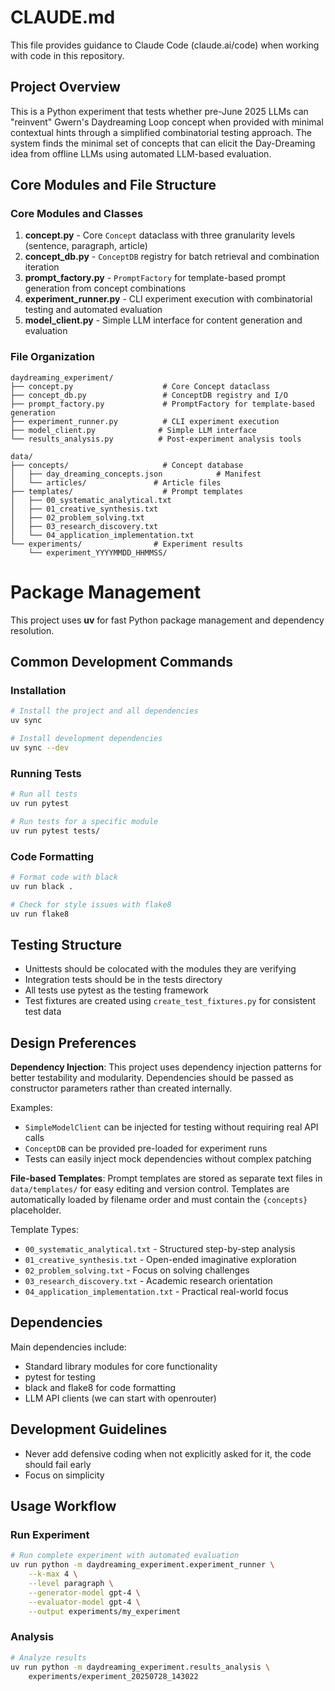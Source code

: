 # CLAUDE.md

This file provides guidance to Claude Code (claude.ai/code) when working with code in this repository.

## Project Overview

This is a Python experiment that tests whether pre-June 2025 LLMs can "reinvent" Gwern's Daydreaming Loop concept when provided with minimal contextual hints through a simplified combinatorial testing approach. The system finds the minimal set of concepts that can elicit the Day-Dreaming idea from offline LLMs using automated LLM-based evaluation.

## Core Modules and File Structure

### Core Modules and Classes

1. **concept.py** - Core `Concept` dataclass with three granularity levels (sentence, paragraph, article)
2. **concept_db.py** - `ConceptDB` registry for batch retrieval and combination iteration
3. **prompt_factory.py** - `PromptFactory` for template-based prompt generation from concept combinations
4. **experiment_runner.py** - CLI experiment execution with combinatorial testing and automated evaluation
5. **model_client.py** - Simple LLM interface for content generation and evaluation

### File Organization

```
daydreaming_experiment/
├── concept.py                    # Core Concept dataclass
├── concept_db.py                 # ConceptDB registry and I/O
├── prompt_factory.py             # PromptFactory for template-based generation  
├── experiment_runner.py          # CLI experiment execution
├── model_client.py              # Simple LLM interface
└── results_analysis.py          # Post-experiment analysis tools

data/
├── concepts/                     # Concept database
│   ├── day_dreaming_concepts.json            # Manifest
│   └── articles/               # Article files
├── templates/                    # Prompt templates
│   ├── 00_systematic_analytical.txt
│   ├── 01_creative_synthesis.txt
│   ├── 02_problem_solving.txt
│   ├── 03_research_discovery.txt
│   └── 04_application_implementation.txt
└── experiments/                # Experiment results
    └── experiment_YYYYMMDD_HHMMSS/
```

# Package Management

This project uses **uv** for fast Python package management and dependency resolution.

## Common Development Commands

### Installation
```bash
# Install the project and all dependencies
uv sync

# Install development dependencies
uv sync --dev
```

### Running Tests
```bash
# Run all tests
uv run pytest

# Run tests for a specific module
uv run pytest tests/
```

### Code Formatting
```bash
# Format code with black
uv run black .

# Check for style issues with flake8
uv run flake8
```

## Testing Structure

- Unittests should be colocated with the modules they are verifying
- Integration tests should be in the tests directory
- All tests use pytest as the testing framework
- Test fixtures are created using `create_test_fixtures.py` for consistent test data

## Design Preferences

**Dependency Injection**: This project uses dependency injection patterns for better testability and modularity. Dependencies should be passed as constructor parameters rather than created internally.

Examples:
- `SimpleModelClient` can be injected for testing without requiring real API calls
- `ConceptDB` can be provided pre-loaded for experiment runs
- Tests can easily inject mock dependencies without complex patching

**File-based Templates**: Prompt templates are stored as separate text files in `data/templates/` for easy editing and version control. Templates are automatically loaded by filename order and must contain the `{concepts}` placeholder.

Template Types:
- `00_systematic_analytical.txt` - Structured step-by-step analysis
- `01_creative_synthesis.txt` - Open-ended imaginative exploration  
- `02_problem_solving.txt` - Focus on solving challenges
- `03_research_discovery.txt` - Academic research orientation
- `04_application_implementation.txt` - Practical real-world focus

## Dependencies

Main dependencies include:
- Standard library modules for core functionality
- pytest for testing
- black and flake8 for code formatting
- LLM API clients (we can start with openrouter)

## Development Guidelines

- Never add defensive coding when not explicitly asked for it, the code should fail early
- Focus on simplicity

## Usage Workflow

### Run Experiment
```bash
# Run complete experiment with automated evaluation
uv run python -m daydreaming_experiment.experiment_runner \
    --k-max 4 \
    --level paragraph \
    --generator-model gpt-4 \
    --evaluator-model gpt-4 \
    --output experiments/my_experiment
```

### Analysis
```bash
# Analyze results
uv run python -m daydreaming_experiment.results_analysis \
    experiments/experiment_20250728_143022
```
